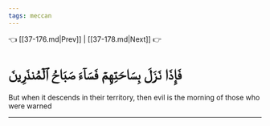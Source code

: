 ```yaml
---
tags: meccan
---
```


👈 [[37-176.md|Prev]] | [[37-178.md|Next]] 👉

# فَإِذَا نَزَلَ بِسَاحَتِهِمۡ فَسَآءَ صَبَاحُ ٱلۡمُنذَرِينَ

But when it descends in their territory, then evil is the morning of those who were warned

---

